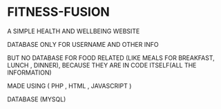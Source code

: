 # FITNESS-FUSION
A SIMPLE HEALTH AND WELLBEING WEBSITE 




DATABASE ONLY FOR USERNAME AND OTHER INFO 

BUT NO DATABASE FOR FOOD RELATED (LIKE MEALS FOR BREAKFAST, LUNCH , DINNER), BECAUSE THEY ARE IN CODE ITSELF(ALL THE INFORMATION)


MADE USING (   PHP   ,   HTML    ,  JAVASCRIPT  )


DATABASE (MYSQL)
